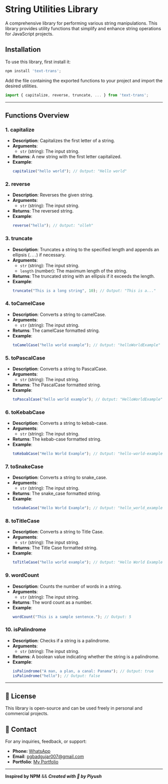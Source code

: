 # String Utilities Library

A comprehensive library for performing various string manipulations. This library provides utility functions that simplify and enhance string operations for JavaScript projects.

## Installation

To use this library, first install it:

```javascript
npm install 'text-trans';
```

Add the file containing the exported functions to your project and import the desired utilities.

```javascript
import { capitalize, reverse, truncate, ... } from 'text-trans';
```

---

## Functions Overview

### 1. **capitalize**
- **Description**: Capitalizes the first letter of a string.
- **Arguments**:
  - `str` (string): The input string.
- **Returns**: A new string with the first letter capitalized.
- **Example**:
  ```javascript
  capitalize("hello world"); // Output: "Hello world"
  ```

### 2. **reverse**
- **Description**: Reverses the given string.
- **Arguments**:
  - `str` (string): The input string.
- **Returns**: The reversed string.
- **Example**:
  ```javascript
  reverse("hello"); // Output: "olleh"
  ```

### 3. **truncate**
- **Description**: Truncates a string to the specified length and appends an ellipsis (`...`) if necessary.
- **Arguments**:
  - `str` (string): The input string.
  - `length` (number): The maximum length of the string.
- **Returns**: The truncated string with an ellipsis if it exceeds the length.
- **Example**:
  ```javascript
  truncate("This is a long string", 10); // Output: "This is a..."
  ```

### 4. **toCamelCase**
- **Description**: Converts a string to camelCase.
- **Arguments**:
  - `str` (string): The input string.
- **Returns**: The camelCase formatted string.
- **Example**:
  ```javascript
  toCamelCase("hello world example"); // Output: "helloWorldExample"
  ```

### 5. **toPascalCase**
- **Description**: Converts a string to PascalCase.
- **Arguments**:
  - `str` (string): The input string.
- **Returns**: The PascalCase formatted string.
- **Example**:
  ```javascript
  toPascalCase("hello world example"); // Output: "HelloWorldExample"
  ```

### 6. **toKebabCase**
- **Description**: Converts a string to kebab-case.
- **Arguments**:
  - `str` (string): The input string.
- **Returns**: The kebab-case formatted string.
- **Example**:
  ```javascript
  toKebabCase("Hello World Example"); // Output: "hello-world-example"
  ```

### 7. **toSnakeCase**
- **Description**: Converts a string to snake_case.
- **Arguments**:
  - `str` (string): The input string.
- **Returns**: The snake_case formatted string.
- **Example**:
  ```javascript
  toSnakeCase("Hello World Example"); // Output: "hello_world_example"
  ```

### 8. **toTitleCase**
- **Description**: Converts a string to Title Case.
- **Arguments**:
  - `str` (string): The input string.
- **Returns**: The Title Case formatted string.
- **Example**:
  ```javascript
  toTitleCase("hello world example"); // Output: "Hello World Example"
  ```

### 9. **wordCount**
- **Description**: Counts the number of words in a string.
- **Arguments**:
  - `str` (string): The input string.
- **Returns**: The word count as a number.
- **Example**:
  ```javascript
  wordCount("This is a sample sentence."); // Output: 5
  ```

### 10. **isPalindrome**
- **Description**: Checks if a string is a palindrome.
- **Arguments**:
  - `str` (string): The input string.
- **Returns**: A boolean value indicating whether the string is a palindrome.
- **Example**:
  ```javascript
  isPalindrome("A man, a plan, a canal: Panama"); // Output: true
  isPalindrome("hello"); // Output: false
  ```

---

## 📜 License
This library is open-source and can be used freely in personal and commercial projects.


## 📧 Contact

For any inquiries, feedback, or support:
- **Phone:** [WhatsApp](https://wa.me/917774835449)
- **Email**: [pgbadgujar007@gmail.com](mailto:pgbadgujar007@gmail.com)
- **Portfolio**: [My Portfolio](https://www.snapit.tech/pgbadgujar007/5w3jtzcp1e)

--- 

 **Inspired by NPM** &&
 ***Created with 💝 by Piyush***
